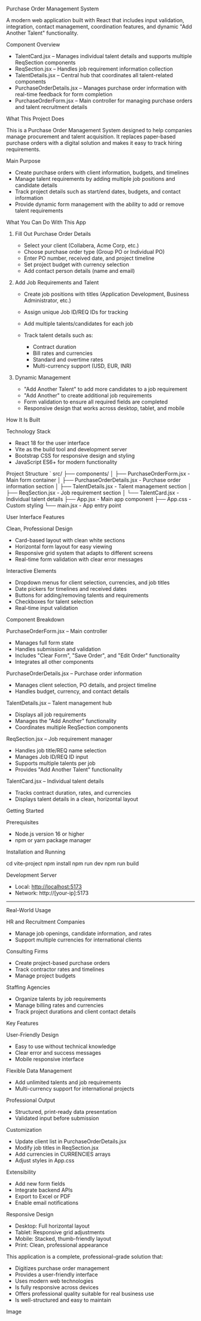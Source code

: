 Purchase Order Management System

A modern web application built with React that includes input validation, integration, contact management, coordination features, and dynamic "Add Another Talent" functionality.

Component Overview

* TalentCard.jsx – Manages individual talent details and supports multiple ReqSection components
* ReqSection.jsx – Handles job requirement information collection
* TalentDetails.jsx – Central hub that coordinates all talent-related components
* PurchaseOrderDetails.jsx – Manages purchase order information with real-time feedback for form completion
* PurchaseOrderForm.jsx – Main controller for managing purchase orders and talent recruitment details


What This Project Does

This is a Purchase Order Management System designed to help companies manage procurement and talent acquisition. It replaces paper-based purchase orders with a digital solution and makes it easy to track hiring requirements.

Main Purpose

* Create purchase orders with client information, budgets, and timelines
* Manage talent requirements by adding multiple job positions and candidate details
* Track project details such as start/end dates, budgets, and contact information
* Provide dynamic form management with the ability to add or remove talent requirements


What You Can Do With This App

1. Fill Out Purchase Order Details

   * Select your client (Collabera, Acme Corp, etc.)
   * Choose purchase order type (Group PO or Individual PO)
   * Enter PO number, received date, and project timeline
   * Set project budget with currency selection
   * Add contact person details (name and email)

2. Add Job Requirements and Talent

   * Create job positions with titles (Application Development, Business Administrator, etc.)
   * Assign unique Job ID/REQ IDs for tracking
   * Add multiple talents/candidates for each job
   * Track talent details such as:

     * Contract duration
     * Bill rates and currencies
     * Standard and overtime rates
     * Multi-currency support (USD, EUR, INR)

3. Dynamic Management

   * "Add Another Talent" to add more candidates to a job requirement
   * "Add Another" to create additional job requirements
   * Form validation to ensure all required fields are completed
   * Responsive design that works across desktop, tablet, and mobile


How It Is Built

Technology Stack

* React 18 for the user interface
* Vite as the build tool and development server
* Bootstrap CSS for responsive design and styling
* JavaScript ES6+ for modern functionality

Project Structure
`
src/
├── components/
│   ├── PurchaseOrderForm.jsx      - Main form container
│   ├── PurchaseOrderDetails.jsx   - Purchase order information section
│   ├── TalentDetails.jsx          - Talent management section
│   ├── ReqSection.jsx             - Job requirement section
│   └── TalentCard.jsx             - Individual talent details
├── App.jsx                        - Main app component
├── App.css                        - Custom styling
└── main.jsx                       - App entry point


User Interface Features

Clean, Professional Design

* Card-based layout with clean white sections
* Horizontal form layout for easy viewing
* Responsive grid system that adapts to different screens
* Real-time form validation with clear error messages

Interactive Elements

* Dropdown menus for client selection, currencies, and job titles
* Date pickers for timelines and received dates
* Buttons for adding/removing talents and requirements
* Checkboxes for talent selection
* Real-time input validation


Component Breakdown

PurchaseOrderForm.jsx – Main controller

* Manages full form state
* Handles submission and validation
* Includes "Clear Form", "Save Order", and "Edit Order" functionality
* Integrates all other components

PurchaseOrderDetails.jsx – Purchase order information

* Manages client selection, PO details, and project timeline
* Handles budget, currency, and contact details

TalentDetails.jsx – Talent management hub

* Displays all job requirements
* Manages the "Add Another" functionality
* Coordinates multiple ReqSection components

ReqSection.jsx – Job requirement manager

* Handles job title/REQ name selection
* Manages Job ID/REQ ID input
* Supports multiple talents per job
* Provides "Add Another Talent" functionality

TalentCard.jsx – Individual talent details

* Tracks contract duration, rates, and currencies
* Displays talent details in a clean, horizontal layout



Getting Started

Prerequisites

* Node.js version 16 or higher
* npm or yarn package manager

Installation and Running


cd vite-project
npm install
npm run dev
npm run build


Development Server

* Local: [http://localhost:5173](http://localhost:5173)
* Network: http://[your-ip]:5173

---

Real-World Usage

HR and Recruitment Companies

* Manage job openings, candidate information, and rates
* Support multiple currencies for international clients

Consulting Firms

* Create project-based purchase orders
* Track contractor rates and timelines
* Manage project budgets

Staffing Agencies

* Organize talents by job requirements
* Manage billing rates and currencies
* Track project durations and client contact details


Key Features

User-Friendly Design

* Easy to use without technical knowledge
* Clear error and success messages
* Mobile responsive interface

Flexible Data Management

* Add unlimited talents and job requirements
* Multi-currency support for international projects

Professional Output

* Structured, print-ready data presentation
* Validated input before submission



Customization

* Update client list in PurchaseOrderDetails.jsx
* Modify job titles in ReqSection.jsx
* Add currencies in CURRENCIES arrays
* Adjust styles in App.css

Extensibility

* Add new form fields
* Integrate backend APIs
* Export to Excel or PDF
* Enable email notifications



Responsive Design

* Desktop: Full horizontal layout
* Tablet: Responsive grid adjustments
* Mobile: Stacked, thumb-friendly layout
* Print: Clean, professional appearance



This application is a complete, professional-grade solution that:

* Digitizes purchase order management
* Provides a user-friendly interface
* Uses modern web technologies
* Is fully responsive across devices
* Offers professional quality suitable for real business use
* Is well-structured and easy to maintain

Image 



